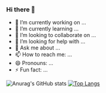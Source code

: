 ### Hi there 👋




- 🔭 I’m currently working on ...
- 🌱 I’m currently learning ...
- 👯 I’m looking to collaborate on ...
- 🤔 I’m looking for help with ...
- 💬 Ask me about ...
- 📫 How to reach me: ...
- 😄 Pronouns: ...
- ⚡ Fun fact: ...


![Anurag's GitHub stats](https://github-readme-stats.vercel.app/api?username=sheikhaafaq&show_icons=true&theme=highcontrast)
[![Top Langs](https://github-readme-stats.vercel.app/api/top-langs/?username=sheikhaafaq&layout=compact)](https://github.com/anuraghazra/github-readme-stats)
